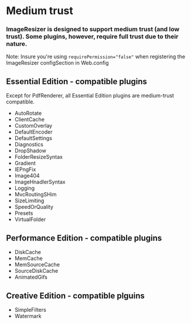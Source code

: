 
# Medium trust

### ImageResizer is designed to support medium trust (and low trust). Some plugins, however, require full trust due to their nature.

Note: Insure you're using `requirePermission="false"` when registering the ImageResizer configSection in Web.config


## Essential Edition - compatible plugins

Except for PdfRenderer, all Essential Edition plugins are medium-trust compatible.

  * AutoRotate
  * ClientCache
  * CustomOverlay
  * DefaultEncoder
  * DefaultSettings
  * Diagnostics
  * DropShadow
  * FolderResizeSyntax
  * Gradient
  * IEPngFix
  * Image404
  * ImageHnadlerSyntax
  * Logging
  * MvcRoutingSHim
  * SizeLimiting
  * SpeedOrQuality
  * Presets
  * VirtualFolder

## Performance Edition - compatible plugins

  * DiskCache
  * MemCache
  * MemSourceCache
  * SourceDiskCache
  * AnimatedGifs
  
## Creative Edition - compatible plguins

* SimpleFilters
* Watermark

